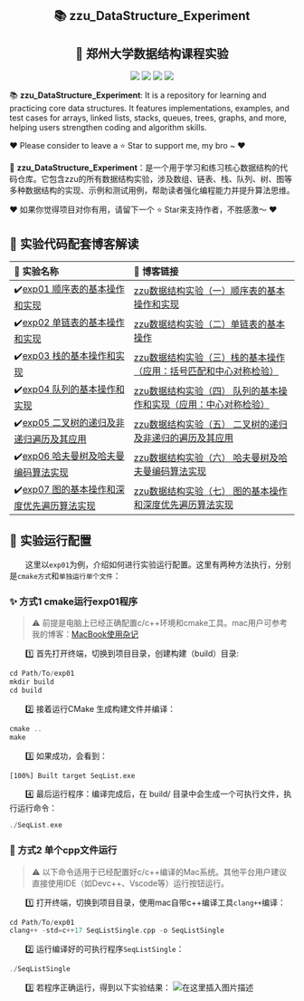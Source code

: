 <div align="center">
  <p align="center">
    <h2>📚 zzu_DataStructure_Experiment</h2>
    <h2>🐑 郑州大学数据结构课程实验</h2>
</p>
  <div align='center'>
      <img src=https://img.shields.io/badge/Language-C++-brightgreen.svg >
      <img src=https://img.shields.io/github/forks/haozheguo/zzu_DataStructure_Experiment.svg?style=dark >
      <img src=https://img.shields.io/github/stars/haozheguo/zzu_DataStructure_Experiment.svg?style=dark >
      <img src=https://img.shields.io/badge/License-Apache-turquoise.svg >
  </div>
</div>

📚 **zzu\_DataStructure\_Experiment**: It is a repository for learning and practicing core data structures. It features implementations, examples, and test cases for arrays, linked lists, stacks, queues, trees, graphs, and more, helping users strengthen coding and algorithm skills.

♥️ Please consider to leave a ⭐️ Star to support me, my bro ~ ♥️

🐑 **zzu\_DataStructure\_Experiment**：是一个用于学习和练习核心数据结构的代码仓库。它包含zzu的所有数据结构实验，涉及数组、链表、栈、队列、树、图等多种数据结构的实现、示例和测试用例，帮助读者强化编程能力并提升算法思维。

♥️ 如果你觉得项目对你有用，请留下一个 ⭐️ Star来支持作者，不胜感激～ ♥️

## 🎨 实验代码配套博客解读

| 📖 实验名称                                                                                                             | 📖 博客链接                                                                                                                                              |
| :---------------------------------------------------------------------------------------------------------------------- | :------------------------------------------------------------------------------------------------------------------------------------------------------- |
| ✔️[exp01 顺序表的基本操作和实现](https://github.com/haozheguo/zzu_DataStructure_Experiment/tree/main/exp01)           | [zzu数据结构实验（一）顺序表的基本操作和实现](https://blog.csdn.net/qq_60587145/article/details/152922364?spm=1001.2014.3001.5502)                       |
| ✔️[exp02 单链表的基本操作和实现](https://github.com/haozheguo/zzu_DataStructure_Experiment/tree/main/exp02)           | [zzu数据结构实验（二）单链表的基本操作](https://blog.csdn.net/qq_60587145/article/details/153042030?spm=1001.2014.3001.5502)                             |
| ✔️[exp03 栈的基本操作和实现](https://github.com/haozheguo/zzu_DataStructure_Experiment/tree/main/exp03)               | [zzu数据结构实验（三）栈的基本操作（应用：括号匹配和中心对称检验）](https://blog.csdn.net/qq_60587145/article/details/153139975?spm=1011.2415.3001.5331) |
| ✔️[exp04 队列的基本操作和实现](https://github.com/haozheguo/zzu_DataStructure_Experiment/tree/main/exp04)             | [zzu数据结构实验（四） 队列的基本操作和实现（应用：中心对称检验）](https://blog.csdn.net/qq_60587145/article/details/153209129?spm=1001.2014.3001.5502)  |
| ✔️[exp05 二叉树的递归及非递归遍历及其应用](https://github.com/haozheguo/zzu_DataStructure_Experiment/tree/main/exp05) | [zzu数据结构实验（五） 二叉树的递归及非递归的遍历及其应用](https://blog.csdn.net/qq_60587145/article/details/153252381?spm=1001.2014.3001.5502)          |
| ✔️[exp06 哈夫曼树及哈夫曼编码算法实现](https://github.com/haozheguo/zzu_DataStructure_Experiment/tree/main/exp06)     | [zzu数据结构实验（六） 哈夫曼树及哈夫曼编码算法实现](https://blog.csdn.net/qq_60587145/article/details/153329037?spm=1001.2014.3001.5502)                |
| ✔️[exp07 图的基本操作和深度优先遍历算法实现](https://github.com/haozheguo/zzu_DataStructure_Experiment/tree/main/exp07)             | [zzu数据结构实验（七） 图的基本操作和深度优先遍历算法实现](https://blog.csdn.net/qq_60587145/article/details/153422782?spm=1001.2014.3001.5502)          |

## 💫 实验运行配置

&emsp;&emsp;这里以`exp01`为例，介绍如何进行实验运行配置。这里有两种方法执行，分别是`cmake方式`和`单独运行单个文件`：

### ✨ 方式1 cmake运行exp01程序

> ⚠️ 前提是电脑上已经正确配置c/c++环境和cmake工具。mac用户可参考我的博客：[MacBook使用杂记](https://blog.csdn.net/qq_60587145/article/details/152934108?sharetype=blogdetail&sharerId=152934108&sharerefer=PC&sharesource=qq_60587145&spm=1011.2480.3001.8118)

&emsp;&emsp;1️⃣ 首先打开终端，切换到项目目录，创建构建（build）目录:

```cpp
cd Path/To/exp01
mkdir build
cd build
```

&emsp;&emsp;2️⃣  接着运行CMake 生成构建文件并编译：

```cpp
cmake ..
make
```

&emsp;&emsp;3️⃣ 如果成功，会看到：

```bash
[100%] Built target SeqList.exe
```

&emsp;&emsp;4️⃣ 最后运行程序：编译完成后，在 build/ 目录中会生成一个可执行文件，执行运行命令：

```cpp
./SeqList.exe
```

### 🧠 方式2 单个cpp文件运行

> ⚠️ 以下命令适用于已经配置好c/c++编译的Mac系统。其他平台用户建议直接使用IDE（如Devc++、Vscode等）运行按钮运行。

&emsp;&emsp;1️⃣  打开终端，切换到项目目录，使用mac自带c++编译工具`clang++`编译：

```cpp
cd Path/To/exp01
clang++ -std=c++17 SeqListSingle.cpp -o SeqListSingle
```

&emsp;&emsp;2️⃣ 运行编译好的可执行程序`SeqListSingle`：

```cpp
./SeqListSingle
```

&emsp;&emsp;3️⃣ 若程序正确运行，得到以下实验结果：
![在这里插入图片描述](https://i-blog.csdnimg.cn/direct/01687137d0814a9fbad75aa1b824549c.png)

